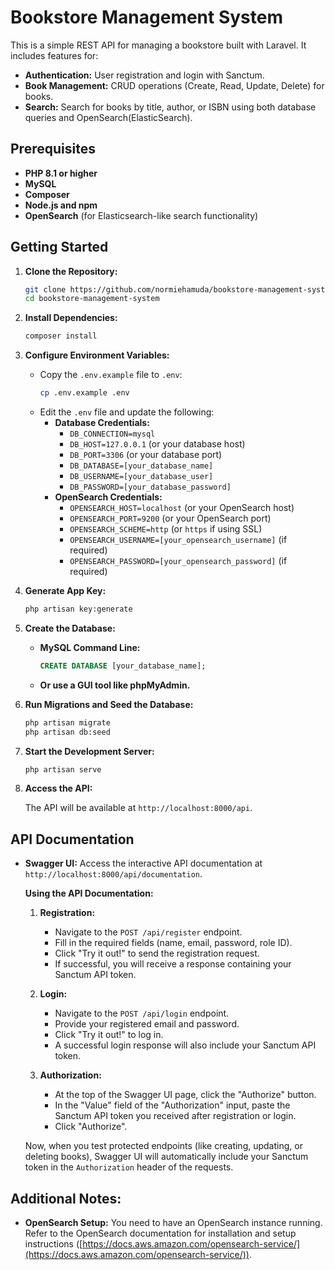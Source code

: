 #  Bookstore Management System

This is a simple REST API for managing a bookstore built with Laravel. It includes features for:

* **Authentication:** User registration and login with Sanctum.
* **Book Management:** CRUD operations (Create, Read, Update, Delete) for books.
* **Search:** Search for books by title, author, or ISBN using both database queries and OpenSearch(ElasticSearch).

## Prerequisites

* **PHP 8.1 or higher** 
* **MySQL** 
* **Composer**
* **Node.js and npm** 
* **OpenSearch** (for Elasticsearch-like search functionality)

## Getting Started

1. **Clone the Repository:**
   ```bash
   git clone https://github.com/normiehamuda/bookstore-management-system.git
   cd bookstore-management-system
   ```

2. **Install Dependencies:**
   ```bash
   composer install
   ```

3. **Configure Environment Variables:**
   * Copy the `.env.example` file to `.env`:
     ```bash
     cp .env.example .env
     ```
   * Edit the `.env` file and update the following:
      * **Database Credentials:** 
         * `DB_CONNECTION=mysql`
         * `DB_HOST=127.0.0.1` (or your database host)
         * `DB_PORT=3306` (or your database port)
         * `DB_DATABASE=[your_database_name]` 
         * `DB_USERNAME=[your_database_user]`
         * `DB_PASSWORD=[your_database_password]`
      * **OpenSearch Credentials:** 
         * `OPENSEARCH_HOST=localhost` (or your OpenSearch host)
         * `OPENSEARCH_PORT=9200` (or your OpenSearch port)
         * `OPENSEARCH_SCHEME=http` (or `https` if using SSL)
         * `OPENSEARCH_USERNAME=[your_opensearch_username]` (if required)
         * `OPENSEARCH_PASSWORD=[your_opensearch_password]` (if required)


4. **Generate App Key:**
   ```bash
   php artisan key:generate
   ```
5. **Create the Database:**
   * **MySQL Command Line:**
      ```sql
      CREATE DATABASE [your_database_name];
      ```
   * **Or use a GUI tool like phpMyAdmin.**

6. **Run Migrations and Seed the Database:**
   ```bash
   php artisan migrate
   php artisan db:seed
   ```

7. **Start the Development Server:**
   ```bash
   php artisan serve
   ```

8. **Access the API:**

   The API will be available at `http://localhost:8000/api`.

## API Documentation

* **Swagger UI:** Access the interactive API documentation at `http://localhost:8000/api/documentation`.

   **Using the API Documentation:**

   1. **Registration:** 
      * Navigate to the `POST /api/register` endpoint.
      * Fill in the required fields (name, email, password, role ID).
      * Click "Try it out!" to send the registration request.
      * If successful, you will receive a response containing your Sanctum API token.

   2. **Login:**
      * Navigate to the `POST /api/login` endpoint.
      * Provide your registered email and password.
      * Click "Try it out!" to log in.
      * A successful login response will also include your Sanctum API token.

   3. **Authorization:**
      * At the top of the Swagger UI page, click the "Authorize" button.
      * In the "Value" field of the "Authorization" input, paste the Sanctum API token you received after registration or login.
      * Click "Authorize". 

   Now, when you test protected endpoints (like creating, updating, or deleting books), Swagger UI will automatically include your Sanctum token in the `Authorization` header of the requests.

## Additional Notes:

* **OpenSearch Setup:** You need to have an OpenSearch instance running. Refer to the OpenSearch documentation for installation and setup instructions ([https://docs.aws.amazon.com/opensearch-service/](https://docs.aws.amazon.com/opensearch-service/)).

